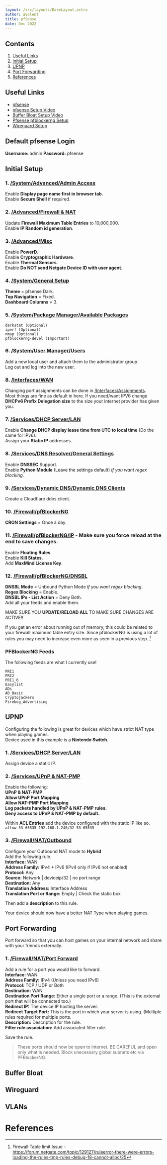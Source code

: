 ```yaml
---
layout: /src/layouts/BaseLayout.astro
author: avolent
title: pfSense
date: Dec 2022
---
```


<!-- Table of Contents -->
<nav role="navigation" class="toc">

## Contents
1. [Useful Links](#useful-links)
1. [Initial Setup](#initial-setup)
1. [UPNP](#upnp)
1. [Port Forwarding](#port-forwarding)
1. [References](#references)

</nav>

## Useful Links
- [pfsense](https://192.168.1.1/)
- [pfsense Setup Video](https://www.youtube.com/watch?v=fsdm5uc_LsU&t=662s&ab_channel=LawrenceSystems)
- [Buffer Bloat Setup Video](https://www.youtube.com/watch?v=iXqExAALzR8&ab_channel=LawrenceSystems)
- [Pfsense pfblockerng Setup](https://www.youtube.com/watch?v=xizAeAqYde4&ab_channel=LawrenceSystems)
- [Wireguard Setup](https://www.youtube.com/watch?v=8jQ5UE_7xds&ab_channel=LawrenceSystems)

## Default pfsense Login
**Username:** admin
**Password:** pfsense

## Initial Setup
### 1. [/System/Advanced/Admin Access](https://192.168.1.1/system_advanced_admin.php)
Enable **Display page name first in browser tab**.  
Enable **Secure Shell** if required.  
### 2. [/Advanced/Firewall & NAT](https://192.168.1.1/system_advanced_admin.php)
Update **Firewall Maximum Table Entries** to 10,000,000.  
Enable **IP Random id generation**.  
### 3. [/Advanced/Misc](https://192.168.1.1/system_advanced_misc.php)
Enable **PowerD**.  
Enable **Cryptographic Hardware**.  
Enable **Thermal Sensors**.  
Enable **Do NOT send Netgate Device ID with user agent**.  
### 4. [/System/General Setup](https://192.168.1.1/system.php)
**Theme** = pfsense Dark.  
**Top Navigation** = Fixed.  
**Dashboard Columns** = 3.  
### 5. [/System/Package Manager/Available Packages](https://192.168.1.1/pkg_mgr.php)
```
darkstat (Optional)
iperf (Optional)
nmap (Optional)
pfblockerng-devel (Important)
```
### 6. [/System/User Manager/Users](https://192.168.1.1/system_usermanager.php)
Add a new local user and attach them to the administrator group.  
Log out and log into the new user.  
### 8. [/Interfaces/WAN](https://192.168.1.1/interfaces.php?if=wan)
Changing port assignments can be done in [/Interfaces/Assignments](https://192.168.1.1/interfaces_assign.php).  
Most things are fine as default in here.
If you need/want IPV6 change **DHCPv6 Prefix Delegation size** to the size your internet provider has given you.  

### 7. [/Services/DHCP Server/LAN](https://192.168.1.1/services_dhcp.php)
Enable **Change DHCP display lease time from UTC to local time** (Do the same for IPv6).  
Assign your **Static IP** addresses.  
### 8. [/Services/DNS Resolver/General Settings](https://192.168.1.1/services_unbound.php)
Enable **DNSSEC** Support.  
Enable **Python Module** (Leave the settings default) *If you want regex blocking*.  
### 9. [/Services/Dynamic DNS/Dynamic DNS Clients](https://192.168.1.1/services_dyndns.php)
Create a Cloudflare ddns client.  
### 10. [/Firewall/pfBlockerNG](https://192.168.1.1/pfblockerng/pfblockerng_general.php)
**CRON Settings** = Once a day.  
### 11. [/Firewall/pfBlockerNG/IP](https://192.168.1.1/pfblockerng/pfblockerng_ip.php) - Make sure you force reload at the end to save changes.
Enable **Floating Rules**.  
Enable **Kill States**.  
Add **MaxMind License Key**.  
### 12. [/Firewall/pfBlockerNG/DNSBL](https://192.168.1.1/pfblockerng/pfblockerng_dnsbl.php)
**DNSBL Mode** = Unbound Python Mode *If you want regex blocking*.  
**Regex Blocking** = Enable.  
**DNSBL IPs - List Action** = Deny Both.  
Add all your feeds and enable them.  

MAKE SURE YOU **UPDATE/RELOAD ALL** TO MAKE SURE CHANGES ARE ACTIVE!!

If you get an error about running out of memory, this could be related to your firewall maximum table entry size. Since pfblockerNG is using a lot of rules you may need to increase even more as seen in a previous step. [^6]  

### PFBlockerNG Feeds

The following feeds are what I currently use!

```
PRI1
PRI2
PRI1_6
Easylist
ADs
AD_Basic
Cryptojackers
Firebog_Advertising
```

## UPNP
Configuring the following is great for devices which have strict NAT type when playing games.  
Device used in this example is a **Nintendo Switch**.  

### 1. [/Services/DHCP Server/LAN](https://192.168.1.1/services_dhcp.php)

Assign device a static IP.  

### 2. [/Services/UPnP & NAT-PMP](https://192.168.1.1/pkg_edit.php?xml=miniupnpd.xml&id=0)

Enable the following:  
**UPnP & NAT-PMP**  
**Allow UPnP Port Mapping**  
**Allow NAT-PMP Port Mapping**  
**Log packets handled by UPnP & NAT-PMP rules.**  
**Deny access to UPnP & NAT-PMP by default.**  

Within **ACL Entries** add the device configured with the static IP like so.  
`allow 53-65535 192.168.1.246/32 53-65535`

### 3. [/Firewall/NAT/Outbound](https://192.168.1.1/firewall_nat_out.php)

Configure your Outbound NAT mode to **Hybrid**  
Add the following rule.  
**Interface:** WAN  
**Address Family:** IPv4 + IPv6 (IPv4 only if IPv6 not enabled)  
**Protocol:** Any  
**Source:** Network | deviceip/32 | no port range  
**Destination:** Any  
**Translation Address:** Interface Address  
**Translation Port or Range:** Empty | Check the static box  

Then add a **description** to this rule.  

Your device should now have a better NAT Type when playing games.  

## Port Forwarding
Port forward so that you can host games on your internal network and share with your friends externally.  

### 1. [/Firewall/NAT/Port Forward](https://192.168.1.1/firewall_nat.php)
Add a rule for a port you would like to forward.  
**Interface:** WAN  
**Address Family:** IPv4 (Unless you need IPv6)  
**Protocol:** TCP / UDP or Both  
**Destination:** WAN  
**Destination Port Range:** Either a single port or a range. (This is the external port that will be connected too.)  
**Redirect IP:** The device IP hosting the server.  
**Redirect Target Port:** This is the port in which your server is using. (Multiple rules required for multiple ports.  
**Description:** Description for the rule.  
**Filter rule association:** Add associated filter rule.  

Save the rule.  

> These ports should now be open to internet. BE CAREFUL and open only what is needed. Block unecessary global subnets etc via PFBlockerNG.  

## Buffer Bloat

## Wireguard

## VLANs

# References
[^1]: UPNP - https://www.amixa.com/blog/2020/04/02/how-to-get-open-nat-with-xbox-or-xbox-one-and-pfsense-firewall/
2 - https://www.youtube.com/watch?v=iXqExAALzR8&ab_channel=LawrenceSystems
3 - https://www.youtube.com/watch?v=fsdm5uc_LsU&t=662s
4 - https://www.youtube.com/watch?v=xizAeAqYde4&ab_channel=LawrenceSystems
5 - https://www.youtube.com/watch?v=CXFbEbzFEXw&feature=emb_title&ab_channel=LawrenceSystems
[^6]: Firewall Table limit Issue - https://forum.netgate.com/topic/129127/ruleerror-there-were-errors-loading-the-rules-tmp-rules-debug-18-cannot-alloc/25
